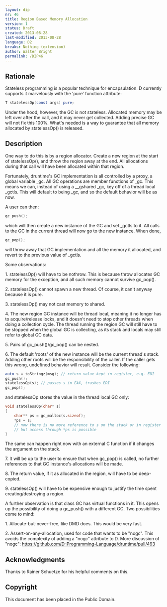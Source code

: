 ```yaml
---
layout: dip
nr: 46
title: Region Based Memory Allocation
version: 1
status: Draft
created: 2013-08-28
last-modified: 2013-08-28
language: D2
breaks: Nothing (extension)
author: Walter Bright
permalink: /DIP46
---
```


Rationale
---------

Stateless programming is a popular technique for encapsulation. D
currently supports it marvelously with the 'pure' function attribute:

```d
T statelessOp(const args) pure;
```

Under the hood, however, the GC is not stateless. Allocated memory may
be left over after the call, and it may never get collected. Adding
precise GC will not fix this 100%. What's needed is a way to guarantee
that all memory allocated by statelessOp() is released.

Description
-----------

One way to do this is by a region allocator. Create a new region at the
start of statelessOp(), and throw the reqion away at the end. All
allocations during that call will have been allocated within that
region.

Fortunately, druntime's GC implementation is all controlled by a proxy,
a global variable \_gc. All GC operations are member functions of \_gc.
This means we can, instead of using a \_\_gshared \_gc, key off of a
thread local \_gctls. This will default to being \_gc, and so the
default behavior will be as now.

A user can then:

```d
gc_push();
```

which will then create a new instance of the GC and set \_gctls to it.
All calls to the GC in the current thread will now go to the new
instance. When done,

```d
gc_pop();
```

will throw away that GC implementation and all the memory it allocated,
and revert to the previous value of \_gctls.

Some observations:

1\. statelessOp() will have to be nothrow. This is because throw
allocates GC memory for the exception, and all such memory cannot
survive gc\_pop().

2\. statelessOp() cannot spawn a new thread. Of course, it can't anyway
because it is pure.

3\. statelessOp() may not cast memory to shared.

4\. The new region GC instance will be thread local, meaning it no longer
has to acquire/release locks, and it doesn't need to stop other threads
when doing a collection cycle. The thread running the region GC will
still have to be stopped when the global GC is collecting, as its stack
and locals may still refer to global GC data.

5\. Pairs of gc\_push()/gc\_pop() can be nested.

6\. The default 'roots' of the new instance will be the current thread's
stack. Adding other roots will be the responsibility of the caller. If
the caller gets this wrong, undefined behavior will result. Consider the
following:

```d
auto s = toStringz(msg); // return value kept in register, e.g. EDI
gc_push();
statelessOp(s); // passes s in EAX, trashes EDI
gc_pop();
```

and statelessOp stores the value in the thread local GC only:

```d
void statelessOp(char* s)
{
    char** ps = gc_malloc(s.sizeof);
    *ps = s;
    // now there is no more reference to s on the stack or in register
    // but access through *ps is possible
}
```

The same can happen right now with an external C function if it changes
the argument on the stack.

7\. It will be up to the user to ensure that when gc\_pop() is called, no
further references to that GC instance's allocations will be made.

8\. The return value, if it as allocated in the region, will have to be
deep-copied.

9\. statelessOp() will have to be expensive enough to justify the time
spent creating/destroying a region.

A further observation is that class GC has virtual functions in it. This
opens up the possibility of doing a gc\_push() with a different GC. Two
possibilities come to mind:

1\. Allocate-but-never-free, like DMD does. This would be very fast.

2\. Assert-on-any-allocation, used for code that wants to be "nogc". This
avoids the complexity of adding a "nogc" attribute to D. More discussion
of "nogc": <https://github.com/D-Programming-Language/druntime/pull/493>

Acknowledgments
---------------

Thanks to Rainer Schuetze for his helpful comments on this.

Copyright
---------

This document has been placed in the Public Domain.
